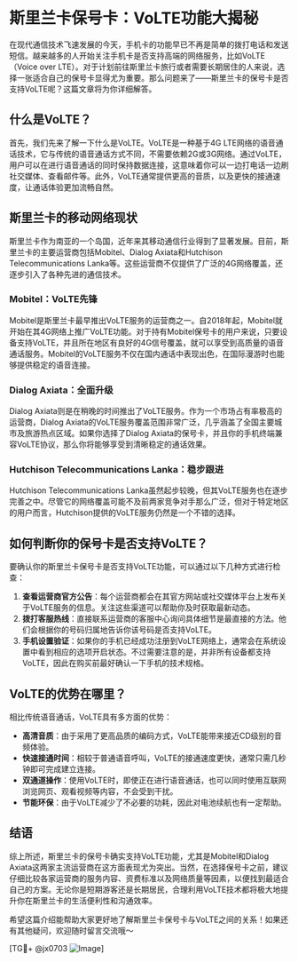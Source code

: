 # 斯里兰卡保号卡：VoLTE功能大揭秘

在现代通信技术飞速发展的今天，手机卡的功能早已不再是简单的拨打电话和发送短信。越来越多的人开始关注手机卡是否支持高端的网络服务，比如VoLTE（Voice over LTE）。对于计划前往斯里兰卡旅行或者需要长期居住的人来说，选择一张适合自己的保号卡显得尤为重要。那么问题来了——斯里兰卡的保号卡是否支持VoLTE呢？这篇文章将为你详细解答。

## 什么是VoLTE？

首先，我们先来了解一下什么是VoLTE。VoLTE是一种基于4G LTE网络的语音通话技术，它与传统的语音通话方式不同，不需要依赖2G或3G网络。通过VoLTE，用户可以在进行语音通话的同时保持数据连接，这意味着你可以一边打电话一边刷社交媒体、查看邮件等。此外，VoLTE通常提供更高的音质，以及更快的接通速度，让通话体验更加流畅自然。

## 斯里兰卡的移动网络现状

斯里兰卡作为南亚的一个岛国，近年来其移动通信行业得到了显著发展。目前，斯里兰卡的主要运营商包括Mobitel、Dialog Axiata和Hutchison Telecommunications Lanka等。这些运营商不仅提供了广泛的4G网络覆盖，还逐步引入了各种先进的通信技术。

### Mobitel：VoLTE先锋

Mobitel是斯里兰卡最早推出VoLTE服务的运营商之一。自2018年起，Mobitel就开始在其4G网络上推广VoLTE功能。对于持有Mobitel保号卡的用户来说，只要设备支持VoLTE，并且所在地区有良好的4G信号覆盖，就可以享受到高质量的语音通话服务。Mobitel的VoLTE服务不仅在国内通话中表现出色，在国际漫游时也能够提供稳定的语音连接。

### Dialog Axiata：全面升级

Dialog Axiata则是在稍晚的时间推出了VoLTE服务。作为一个市场占有率极高的运营商，Dialog Axiata的VoLTE服务覆盖范围非常广泛，几乎涵盖了全国主要城市及旅游热点区域。如果你选择了Dialog Axiata的保号卡，并且你的手机终端兼容VoLTE协议，那么你将能够享受到清晰稳定的通话效果。

### Hutchison Telecommunications Lanka：稳步跟进

Hutchison Telecommunications Lanka虽然起步较晚，但其VoLTE服务也在逐步完善之中。尽管它的网络覆盖可能不及前两家竞争对手那么广泛，但对于特定地区的用户而言，Hutchison提供的VoLTE服务仍然是一个不错的选择。

## 如何判断你的保号卡是否支持VoLTE？

要确认你的斯里兰卡保号卡是否支持VoLTE功能，可以通过以下几种方式进行检查：

1. **查看运营商官方公告**：每个运营商都会在其官方网站或社交媒体平台上发布关于VoLTE服务的信息。关注这些渠道可以帮助你及时获取最新动态。
2. **拨打客服热线**：直接联系运营商的客服中心询问具体细节是最直接的方法。他们会根据你的号码归属地告诉你该号码是否支持VoLTE。
3. **手机设置验证**：如果你的手机已经成功注册到VoLTE网络上，通常会在系统设置中看到相应的选项开启状态。不过需要注意的是，并非所有设备都支持VoLTE，因此在购买前最好确认一下手机的技术规格。

## VoLTE的优势在哪里？

相比传统语音通话，VoLTE具有多方面的优势：

- **高清音质**：由于采用了更高品质的编码方式，VoLTE能带来接近CD级别的音频体验。
- **快速接通时间**：相较于普通语音呼叫，VoLTE的接通速度更快，通常只需几秒钟即可完成建立连接。
- **双通道操作**：使用VoLTE时，即使正在进行语音通话，也可以同时使用互联网浏览网页、观看视频等内容，不会受到干扰。
- **节能环保**：由于VoLTE减少了不必要的功耗，因此对电池续航也有一定帮助。

## 结语

综上所述，斯里兰卡的保号卡确实支持VoLTE功能，尤其是Mobitel和Dialog Axiata这两家主流运营商在这方面表现尤为突出。当然，在选择保号卡之前，建议仔细比较各家运营商的服务内容、资费标准以及网络质量等因素，以便找到最适合自己的方案。无论你是短期游客还是长期居民，合理利用VoLTE技术都将极大地提升你在斯里兰卡的生活便利性和沟通效率。

希望这篇介绍能帮助大家更好地了解斯里兰卡保号卡与VoLTE之间的关系！如果还有其他疑问，欢迎随时留言交流哦～

[TG💪+ @jx0703 ![Image](https://github.com/user-attachments/assets/dbca1d08-cadb-493c-b0ec-ad6f7a83f270)]